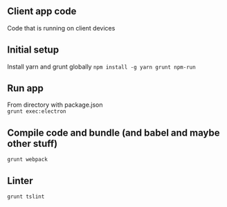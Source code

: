 ## Client app code
Code that is running on client devices

## Initial setup
Install yarn and grunt globally 
`npm install -g yarn grunt npm-run`

## Run app
From directory with package.json  
`grunt exec:electron`

## Compile code and bundle (and babel and maybe other stuff)
`grunt webpack`

## Linter
`grunt tslint`
